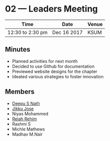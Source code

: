 # 02 — Leaders Meeting

Time             | Date        | Venue
---------------- | ----------- | -----
12:30 to 2:30 pm | Dec 16 2017 | KSUM

## Minutes

- Planned activities for next month
- Decided to use Github for documentation
- Previewed website designs for the chapter
- Ideated various strategies to foster innovation

## Members

- [Deepu S Nath][deepu]
- [Jikku Jose][jikku]
- Niyas Mohammed
- [Rejah Rehim][rejah]
- Rashmi S
- Michle Mathews
- Madhav M.Nair

[jikku]: https://github.com/jikkujose
[deepu]: https://github.com/deepusnath
[rejah]: https://github.com/rejahrehim
